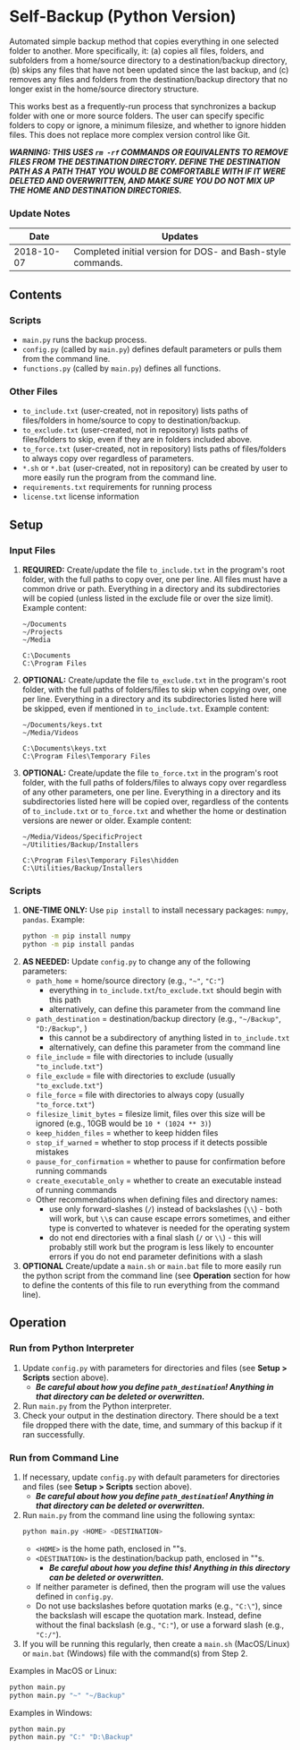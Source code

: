 # Self-Backup (Python Version)

Automated simple backup method that copies everything in one selected folder to another. More specifically, it:
(a) copies all files, folders, and subfolders from a home/source directory to a destination/backup directory,
(b) skips any files that have not been updated since the last backup, and
(c) removes any files and folders from the destination/backup directory that no longer exist in the home/source directory structure.

This works best as a frequently-run process that synchronizes a backup folder with one or more source folders. The user can specify specific folders to copy or ignore, a minimum filesize, and whether to ignore hidden files. This does not replace more complex version control like Git.

_**WARNING: THIS USES `rm -rf` COMMANDS OR EQUIVALENTS TO REMOVE FILES FROM THE DESTINATION DIRECTORY. DEFINE THE DESTINATION PATH AS A PATH THAT YOU WOULD BE COMFORTABLE WITH IF IT WERE DELETED AND OVERWRITTEN, AND MAKE SURE YOU DO NOT MIX UP THE HOME AND DESTINATION DIRECTORIES.**_

### Update Notes
|Date|Updates|
|----|-------|
|2018-10-07|Completed initial version for DOS- and Bash-style commands.

## Contents

### Scripts
* `main.py` runs the backup process.
* `config.py` (called by `main.py`) defines default parameters or pulls them from the command line.
* `functions.py` (called by `main.py`) defines all functions.

### Other Files
* `to_include.txt` (user-created, not in repository) lists paths of files/folders in home/source to copy to destination/backup.
* `to_exclude.txt` (user-created, not in repository) lists paths of files/folders to skip, even if they are in folders included above.
* `to_force.txt` (user-created, not in repository) lists paths of files/folders to always copy over regardless of parameters.
* `*.sh` or `*.bat` (user-created, not in repository) can be created by user to more easily run the program from the command line.
* `requirements.txt` requirements for running process
* `license.txt` license information

## Setup

### Input Files
1. **REQUIRED:** Create/update the file `to_include.txt` in the program's root folder, with the full paths to copy over, one per line. All files must have a common drive or path. Everything in a directory and its subdirectories will be copied (unless listed in the exclude file or over the size limit). Example content:
    ```
    ~/Documents
    ~/Projects
    ~/Media
    ```
    ```
    C:\Documents
    C:\Program Files
    ```
2. **OPTIONAL:** Create/update the file `to_exclude.txt` in the program's root folder, with the full paths of folders/files to skip when copying over, one per line. Everything in a directory and its subdirectories listed here will be skipped, even if mentioned in `to_include.txt`. Example content:
    ```
    ~/Documents/keys.txt
    ~/Media/Videos
    ```
    ```
    C:\Documents\keys.txt
    C:\Program Files\Temporary Files
    ```
3. **OPTIONAL:** Create/update the file `to_force.txt` in the program's root folder, with the full paths of folders/files to always copy over regardless of any other parameters, one per line. Everything in a directory and its subdirectories listed here will be copied over, regardless of the contents of `to_include.txt` or `to_force.txt` and whether the home or destination versions are newer or older. Example content:
    ```
    ~/Media/Videos/SpecificProject
    ~/Utilities/Backup/Installers
    ```
    ```
    C:\Program Files\Temporary Files\hidden
    C:\Utilities/Backup/Installers
    ```

### Scripts
1. **ONE-TIME ONLY:** Use `pip install` to install necessary packages: `numpy`, `pandas`. Example:
    ```bash
    python -m pip install numpy
    python -m pip install pandas
    ```
2. **AS NEEDED:** Update `config.py` to change any of the following parameters:
    * `path_home` = home/source directory (e.g., `"~"`, `"C:"`)
        * everything in `to_include.txt`/`to_exclude.txt` should begin with this path
        * alternatively, can define this parameter from the command line
    * `path_destination` = destination/backup directory (e.g., `"~/Backup"`, `"D:/Backup"`, )
        * this cannot be a subdirectory of anything listed in `to_include.txt`
        * alternatively, can define this parameter from the command line
    * `file_include` = file with directories to include (usually `"to_include.txt"`)
    * `file_exclude` = file with directories to exclude (usually `"to_exclude.txt"`)
    * `file_force` = file with directories to always copy (usually `"to_force.txt"`)
    * `filesize_limit_bytes` = filesize limit, files over this size will be ignored (e.g., 10GB would be `10 * (1024 ** 3)`)
    * `keep_hidden_files` = whether to keep hidden files
    * `stop_if_warned` = whether to stop process if it detects possible mistakes
    * `pause_for_confirmation` = whether to pause for confirmation before running commands
    * `create_executable_only` = whether to create an executable instead of running commands
    * Other recommendations when defining files and directory names:
        * use only forward-slashes (`/`) instead of backslashes (`\\`) - both will work, but `\\`s can cause escape errors sometimes, and either type is converted to whatever is needed for the operating system
        * do not end directories with a final slash (`/` or `\\`) - this will probably still work but the program is less likely to encounter errors if you do not end parameter definitions with a slash
3. **OPTIONAL** Create/update a `main.sh` or `main.bat` file to more easily run the python script from the command line (see **Operation** section for how to define the contents of this file to run everything from the command line).

## Operation

### Run from Python Interpreter
1. Update `config.py` with parameters for directories and files (see **Setup > Scripts** section above).
    * _**Be careful about how you define `path_destination`! Anything in that directory can be deleted or overwritten.**_
2. Run `main.py` from the Python interpreter.
3. Check your output in the destination directory. There should be a text file dropped there with the date, time, and summary of this backup if it ran successfully.

### Run from Command Line
1. If necessary, update `config.py` with default parameters for directories and files (see **Setup > Scripts** section above).
    * _**Be careful about how you define `path_destination`! Anything in that directory can be deleted or overwritten.**_
2. Run `main.py` from the command line using the following syntax:
    ```sh
    python main.py <HOME> <DESTINATION>
    ```
    * `<HOME>` is the home path, enclosed in ""s.
    * `<DESTINATION>` is the destination/backup path, enclosed in ""s.
        * _**Be careful about how you define this! Anything in this directory can be deleted or overwritten.**_
    * If neither parameter is defined, then the program will use the values defined in `config.py`.
    * Do not use backslashes before quotation marks (e.g., `"C:\"`), since the backslash will escape the quotation mark. Instead, define without the final backslash (e.g., `"C:"`), or use a forward slash (e.g., `"C:/"`).
3. If you will be running this regularly, then create a `main.sh` (MacOS/Linux) or `main.bat` (Windows) file with the command(s) from Step 2.

Examples in MacOS or Linux:
```bash
python main.py
python main.py "~" "~/Backup"
```

Examples in Windows:
```bash
python main.py
python main.py "C:" "D:\Backup"
```
